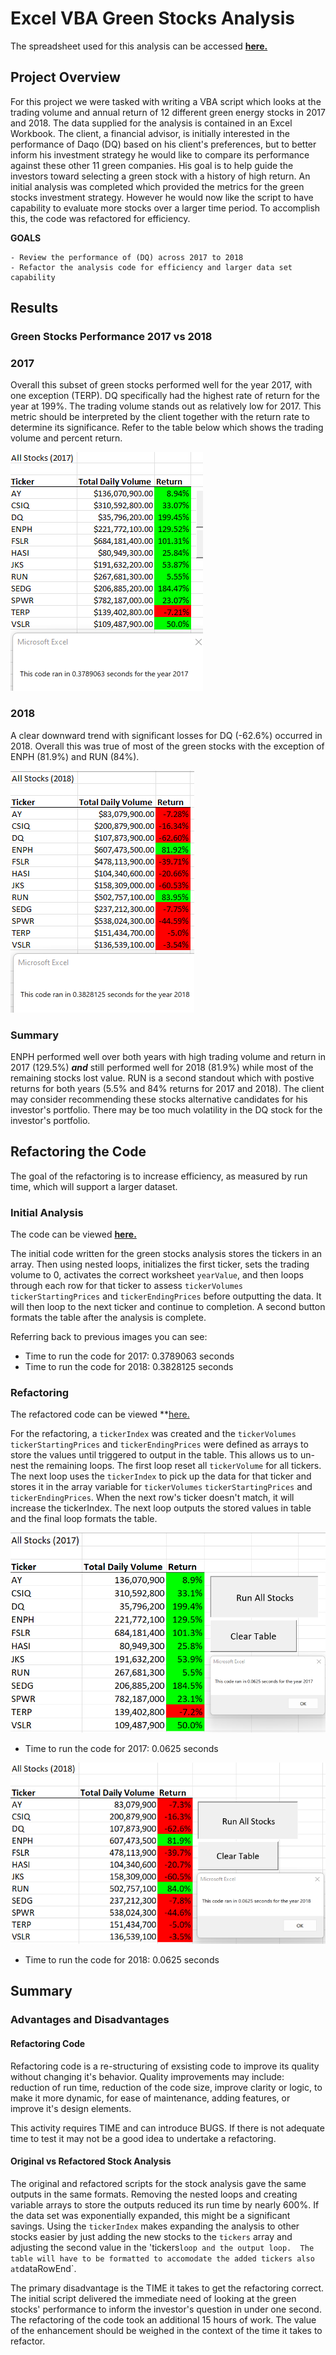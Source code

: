 # Excel VBA Green Stocks Analysis

The spreadsheet used for this analysis can be accessed **[here.](https://github.com/lnshewmo/stock-analysis/blob/1366febf319138f38406bfc98c1c1255480e4590/VBA_Challenge.xlsm)**

## Project Overview
  
For this project we were tasked with writing a VBA script which looks at the trading volume and annual return of 12 different green energy stocks in 2017 and 2018.  The data supplied for the analysis is contained in an Excel Workbook.  The client, a financial advisor, is initially interested in the performance of Daqo (DQ) based on his client's preferences, but to better inform his investment strategy he would like to compare its performance against these other 11 green companies.  His goal is to help guide the investors toward selecting a green stock with a history of high return.  An initial analysis was completed which provided the metrics for the green stocks investment strategy.  However he would now like the script to have capability to evaluate more stocks over a larger time period.  To accomplish this, the code was refactored for efficiency.

  **GOALS**
    
    - Review the performance of (DQ) across 2017 to 2018
    - Refactor the analysis code for efficiency and larger data set capability
  
## Results

### Green Stocks Performance 2017 vs 2018

### 2017

Overall this subset of green stocks performed well for the year 2017, with one exception (TERP).  DQ specifically had the highest rate of return for the year at 199%.  The trading volume stands out as relatively low for 2017. This metric should be interpreted by the client together with the return rate to determine its significance.  Refer to the table below which shows the trading volume and percent return.

![image 2017 returns](/resources/2017_Stock_Performance_with_Timer.png)

### 2018

A clear downward trend with significant losses for DQ (-62.6%) occurred in 2018.  Overall this was true of most of the green stocks with the exception of ENPH (81.9%) and RUN (84%).  

![image 2018 returns](/resources/2018_Stock_Performance_with_Timer.png)

### Summary

ENPH performed well over both years with high trading volume and return in 2017 (129.5%) ***and*** still performed well for 2018 (81.9%) while most of the remaining stocks lost value.  RUN is a second standout which with postive returns for both years (5.5% and 84% returns for 2017 and 2018).  The client may consider recommending these stocks alternative candidates for his investor's portfolio.  There may be too much volatility in the DQ stock for the investor's portfolio.

## Refactoring the Code

The goal of the refactoring is to increase efficiency, as measured by run time, which will support a larger dataset.

### Initial Analysis

The code can be viewed **[here.](AllStocksAnalysis_FormatTable.vbs)**

The initial code written for the green stocks analysis stores the tickers in an array.  Then using nested loops, initializes the first ticker, sets the trading volume to 0, activates the correct worksheet `yearValue`, and then loops through each row for that ticker to assess `tickerVolumes` `tickerStartingPrices` and `tickerEndingPrices` before outputting the data. It will then loop to the next ticker and continue to completion. A second button formats the table after the analysis is complete.

Referring back to previous images you can see:

  - Time to run the code for 2017: 0.3789063 seconds
  - Time to run the code for 2018: 0.3828125 seconds

### Refactoring

The refactored code can be viewed **[here.](refactored_green_stocks.vbs)

For the refactoring, a `tickerIndex` was created and the `tickerVolumes` `tickerStartingPrices` and `tickerEndingPrices` were defined as arrays to store the values until triggered to output in the table.  This allows us to un-nest the remaining loops. The first loop reset all `tickerVolume` for all tickers.  The next loop uses the `tickerIndex` to pick up the data for that ticker and stores it in the array variable for `tickerVolumes` `tickerStartingPrices` and `tickerEndingPrices`.  When the next row's ticker doesn't match, it will increase the tickerIndex.  The next loop outputs the stored values in table and the final loop formats the table.  

![image 2017 refactor](/resources/Refactored_2017_Stock_Performance_with_Buttons_and_Timer.png)

  - Time to run the code for 2017: 0.0625 seconds

![image 2018 refactor](/resources/Refactored_2018_Stock_Performance_with_Buttons_and_Timer.png)

  - Time to run the code for 2018: 0.0625 seconds

## Summary

### Advantages and Disadvantages

#### Refactoring Code

Refactoring code is a re-structuring of exsisting code to improve its quality without changing it's behavior.  Quality improvements may include: reduction of run time, reduction of the code size, improve clarity or logic, to make it more dynamic, for ease of maintenance, adding features, or improve it's design elements.  

This activity requires TIME and can introduce BUGS.  If there is not adequate time to test it may not be a good idea to undertake a refactoring.

#### Original vs Refactored Stock Analysis 

The original and refactored scripts for the stock analysis gave the same outputs in the same formats.  Removing the nested loops and creating variable arrays to store the outputs reduced its run time by nearly 600%.  If the data set was exponentially expanded, this might be a significant savings.  Using the `tickerIndex` makes expanding the analysis to other stocks easier by just adding the new stocks to the `tickers` array and adjusting the second value in the 'tickers` loop and the output loop.  The table will have to be formatted to accomodate the added tickers also at `dataRowEnd`.

The primary disadvantage is the TIME it takes to get the refactoring correct.  The initial script delivered the immediate need of looking at the green stocks' performance to inform the investor's question in under one second.  The refactoring of the code took an additional 15 hours of work.  The value of the enhancement should be weighed in the context of the time it takes to refactor. 
